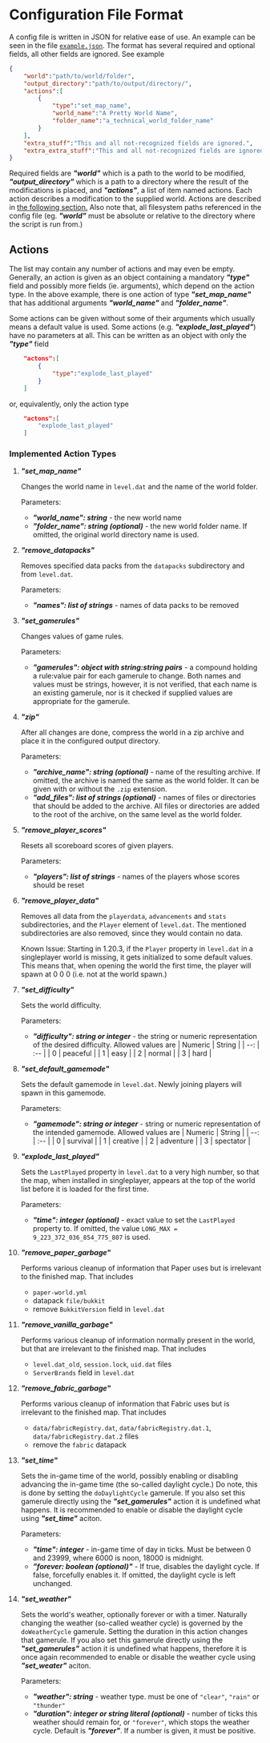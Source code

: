 
# Configuration File Format

A config file is written in JSON for relative ease of use. An example can
be seen in the file [`example.json`](../examples/example.json). The format has
several required and optional fields, all other fields are ignored. See example

```json
{
    "world":"path/to/world/folder",
    "output_directory":"path/to/output/directory/",
    "actions":[
        {
            "type":"set_map_name",
            "world_name":"A Pretty World Name",
            "folder_name":"a_technical_world_folder_name"
        }
    ],
    "extra_stuff":"This and all not-recognized fields are ignored.",
    "extra_extra_stuff":"This and all not-recognized fields are ignored."
}
```

Required fields are ***"world"*** which is a path to the world to be modified,
***"output_directory"*** which is a path to a directory where the result of the
modifications is placed, and ***"actions"***, a list of item named actions.
Each action describes a modification to the supplied world. Actions are 
described in [the following section.](#actions) Also note that, all 
filesystem paths referenced in the config file (eg. ***"world"*** must be
absolute or relative to the directory where the script is run from.)

## Actions
The list may contain any number of actions and may even be empty.
Generally, an action is given as an object containing a mandatory ***"type"***
field and possibly more fields (ie. arguments), which depend on the action
type. In the above example, there is one action of type ***"set_map_name"***
that has additional arguments ***"world_name"*** and ***"folder_name"***.

Some actions can be given without some of their arguments which usually means
a default value is used. Some actions (e.g. ***"explode_last_played"***) have no
parameters at all. This can be written as an object  with only the ***"type"***
field
```json
    "actons":[
        {
            "type":"explode_last_played"
        }
    ]
```
or, equivalently, only the action type
```json
    "actons":[
        "explode_last_played"
    ]
```

### Implemented Action Types
1. ***"set_map_name"***

    Changes the world name in `level.dat` and the name of the world folder.
    
    Parameters:
    - ***"world_name": string*** - the new world name
    - ***"folder_name": string (optional)*** - the new world folder name.
    If omitted, the original world directory name is used.
    
2. ***"remove_datapacks"***

    Removes specified data packs from the `datapacks` subdirectory and from
    `level.dat`.

    Parameters:
    - ***"names": list of strings*** - names of data packs to be removed

3. ***"set_gamerules"***

    Changes values of game rules. 
    
    Parameters:
    - ***"gamerules": object with string:string pairs*** - a compound holding
    a rule:value pair for each gamerule to change. Both names and values must
    be strings, however, it is not verified, that each name is an existing
    gamerule, nor is it checked if supplied values are appropriate for the
    gamerule.

4. ***"zip"***

    After all changes are done, compress the world in a zip archive and place it
    in the configured output directory.
    
    Parameters:
    - ***"archive_name": string (optional)*** - name of the resulting archive.
    If omitted, the archive is named the same as the world folder. It can be
    given with or without the `.zip` extension.
    - ***"add_files": list of strings (optional)*** - names of files or
    directories that should be added to the archive. All files or directories
    are added to the root of the archive, on the same level as the world
    folder.

5. ***"remove_player_scores"***

    Resets all scoreboard scores of given players.
    
    Parameters:
    - ***"players": list of strings*** - names of the players whose scores
    should be reset

6. ***"remove_player_data"***

    Removes all data from the `playerdata`, `advancements` and `stats`
    subdirectories, and the `Player` element of `level.dat`. The mentioned
    subdirectories are also removed, since they would contain no data.

    Known Issue: Starting in 1.20.3, if the `Player` property in `level.dat` in a singleplayer world is missing, it gets initialized to some default values. This means that, when opening the world the first time, the player will spawn at 0 0 0 (i.e. not at the world spawn.)

7. ***"set_difficulty"***

    Sets the world difficulty.
    
    Parameters:
    - ***"difficulty": string or integer*** - the string or numeric
    representation of the desired difficulty. Allowed values are
        | Numeric | String   |
        |     --: | :--      |
        |       0 | peaceful |
        |       1 | easy     |
        |       2 | normal   |
        |       3 | hard     |
    

8. ***"set_default_gamemode"***

    Sets the default gamemode in `level.dat`. Newly joining players will spawn
    in this gamemode.

    Parameters:
    - ***"gamemode": string or integer*** - string or numeric representation 
    of the intended gamemode. Allowed values are
        | Numeric | String    |
        |     --: | :--       |
        |       0 | survival  |
        |       1 | creative  |
        |       2 | adventure |
        |       3 | spectator |

9. ***"explode_last_played"***

    Sets the `LastPlayed` property in `level.dat` to a very high number, so that
    the map, when installed in singleplayer, appears at the top of the world list
    before it is loaded for the first time.
    
    Parameters:
    - ***"time": integer (optional)*** - exact value to set the
    `LastPlayed` property to. If omitted, the value 
    `LONG_MAX = 9_223_372_036_854_775_807` is used.


10. ***"remove_paper_garbage"***

    Performs various cleanup of information that Paper uses but is irrelevant
    to the finished map. That includes
    - `paper-world.yml`
    - datapack `file/bukkit`
    - remove `BukkitVersion` field in `level.dat`

11. ***"remove_vanilla_garbage"***

    Performs various cleanup of information normally present in the world, but
    that are irrelevant to the finished map. That includes
    - `level.dat_old`, `session.lock`, `uid.dat` files
    - `ServerBrands` field in `level.dat`

12. ***"remove_fabric_garbage"***

    Performs various cleanup of information that Fabric uses but is irrelevant
    to the finished map. That includes
    - `data/fabricRegistry.dat`, `data/fabricRegistry.dat.1`,
    `data/fabricRegistry.dat.2` files
    - remove the `fabric` datapack

13. ***"set_time"***

    Sets the in-game time of the world, possibly enabling or disabling
    advancing the in-game time (the so-called daylight cycle.) Do note, this
    is done by setting the `doDaylightCycle`
    gamerule. If you also set this gamerule directly using the
    ***"set_gamerules"*** action it is undefined what happens. It is
    recommended to enable or disable the daylight cycle using ***"set_time"***
    aciton.

    Parameters:
    - ***"time": integer*** - in-game time of day in ticks. Must be between
    0 and 23999, where 6000 is noon, 18000 is midnight.
    - ***"forever: boolean (optional)"*** - If true, disables the daylight
    cycle. If false, forcefully enables it. If omitted, the daylight cycle is
    left unchanged.

14. ***"set_weather"***

    Sets the world's weather, optionally forever or with a timer.
    Naturally changing the weather (so-called weather cycle) is governed by
    the `doWeatherCycle` gamerule. Setting the duration in this action changes
    that gamerule. If you also set this gamerule directly using
    the ***"set_gamerules"*** action it is undefined what happens, therefore
    it is once again recommended to enable or disable the weather cycle using
    ***"set_weater"*** aciton.

    Parameters:
    - ***"weather": string*** - weather type. must be one of `"clear"`,
    `"rain"` or `"thunder"`
    - ***"duration": integer or string literal (optional)*** - number
    of ticks this weather should remain for, or `"forever"`, which stops the
    weather cycle. Default is ***"forever"***. If a number is given, it must
    be positive.
    